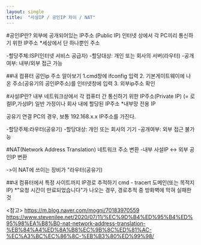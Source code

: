 ```yaml
---
layout: single
title:  "사설IP / 공인IP 차이 / NAT"
---
```



#공인IP란?
외부에 공개되어있는 IP주소 (Public IP)
인터넷 상에서 각 PC끼리 통신하기 위한 IP주소
*세상에서 단 하나뿐인 주소

-할당주체:ISP(인터넷 서비스 공급자)
-할당대상: 개인 또는 회사의 서버(라우터)
-공개여부: 내부/외부 접근 가능

##내 컴퓨터 공인ip 주소 알아보기
1.cmd창에 ifconfig 입력
2. 기본게이트웨이에 나온 주소(공유기의 공인IP주소)를 인터넷창에 입력
3. 외부ip주소 확인



#사설IP란?
내부 네트워크상에서 각 컴퓨터 간 통신하기 위한 IP주소(Private IP) (= 로컬IP,가상IP)
일반 가정이나 회사 내에 할당된 IP주소
*내부망 전용 IP


공유기 연결 PC의 경우, 보통 192.168.x.x IP주소를 가진다.

-할당주체:라우터(공유기)
-할당대상: 개인 또는 회사의 기기
-공개여부: 외부 접근 불가능



#NAT(Network Address Translation) 
네트워크 주소 변환
-내부 사설IP <-> 외부 공인IP 변환

->이 NAT에 쓰이는 장비가 "라우터(공유기)

##내 컴퓨터에서 특정 사이트까지 IP경로 추적하기
cmd -  tracert 도메인(또는 목적지 IP)
*"요청 시간이 만료되었습니다"가 나오는 경우, 경로추적 중 방화벽에 막혀 실패한 것

<참고>
https://m.blog.naver.com/mogni/70183970559
https://www.stevenjlee.net/2020/07/11/%EC%9D%B4%ED%95%B4%ED%95%98%EA%B8%B0-nat-network-address-translation-%EB%84%A4%ED%8A%B8%EC%9B%8C%ED%81%AC-%EC%A3%BC%EC%86%8C-%EB%B3%80%ED%99%98/
